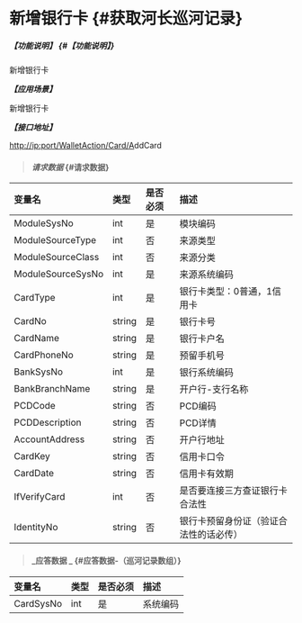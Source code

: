# 新增银行卡 {#获取河长巡河记录}

##### _【功能说明】_ {#【功能说明】}

新增银行卡

_**【应用场景】**_

新增银行卡

_**【接口地址】**_

[http://ip:port/WalletAction/Card/A](http://ip:port/HMQuery/PatrolRiver/GetPatrolRivers)ddCard

> #### _请求数据_ {#请求数据}

| 变量名 | 类型 | 是否必须 | 描述 |
| :--- | :--- | :--- | :--- |
| ModuleSysNo | int | 是 | 模块编码 |
| ModuleSourceType | int | 否 | 来源类型 |
| ModuleSourceClass | int | 否 | 来源分类 |
| ModuleSourceSysNo | int | 是 | 来源系统编码 |
| CardType | int | 是 | 银行卡类型：0普通，1信用卡 |
| CardNo | string | 是 | 银行卡号 |
| CardName | string | 是 | 银行卡户名 |
| CardPhoneNo | string | 是 | 预留手机号 |
| BankSysNo | int | 是 | 银行系统编码 |
| BankBranchName | string | 是 | 开户行-支行名称 |
| PCDCode | string | 否 | PCD编码 |
| PCDDescription | string | 否 | PCD详情 |
| AccountAddress | string | 否 | 开户行地址 |
| CardKey | string | 否 | 信用卡口令 |
| CardDate | string | 否 | 信用卡有效期 |
| IfVerifyCard| int | 否 | 是否要连接三方查证银行卡合法性 |
| IdentityNo| string | 否 | 银行卡预留身份证（验证合法性的话必传） |


> #### _应答数据 _ {#应答数据-（巡河记录数组）}

| 变量名 | 类型 | 是否必须 | 描述 |
| :--- | :--- | :--- | :--- |
| CardSysNo | int | 是 | 系统编码 |



